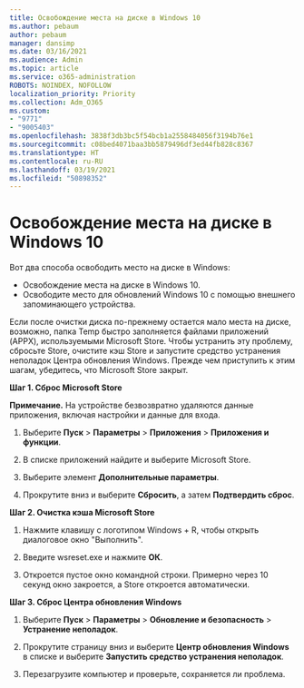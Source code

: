 ```yaml
---
title: Освобождение места на диске в Windows 10
ms.author: pebaum
author: pebaum
manager: dansimp
ms.date: 03/16/2021
ms.audience: Admin
ms.topic: article
ms.service: o365-administration
ROBOTS: NOINDEX, NOFOLLOW
localization_priority: Priority
ms.collection: Adm_O365
ms.custom:
- "9771"
- "9005403"
ms.openlocfilehash: 3838f3db3bc5f54bcb1a2558484056f3194b76e1
ms.sourcegitcommit: c08bed4071baa3bb5879496df3ed44fb828c8367
ms.translationtype: HT
ms.contentlocale: ru-RU
ms.lasthandoff: 03/19/2021
ms.locfileid: "50898352"
---
```

# <a name="free-up-drive-space-in-windows-10"></a>Освобождение места на диске в Windows 10

Вот два способа освободить место на диске в Windows:

- Освобождение места на диске в Windows 10.
- Освободите место для обновлений Windows 10 с помощью внешнего запоминающего устройства.

Если после очистки диска по-прежнему остается мало места на диске, возможно, папка Temp быстро заполняется файлами приложений (APPX), используемыми Microsoft Store. Чтобы устранить эту проблему, сбросьте Store, очистите кэш Store и запустите средство устранения неполадок Центра обновления Windows. Прежде чем приступить к этим шагам, убедитесь, что Microsoft Store закрыт.

**Шаг 1. Сброс Microsoft Store**

**Примечание.** На устройстве безвозвратно удаляются данные приложения, включая настройки и данные для входа.

1. Выберите **Пуск** > **Параметры** > **Приложения** > **Приложения и функции**.

1. В списке приложений найдите и выберите Microsoft Store.

1. Выберите элемент **Дополнительные параметры**.

1. Прокрутите вниз и выберите **Сбросить**, а затем **Подтвердить сброс**.

**Шаг 2. Очистка кэша Microsoft Store**

1. Нажмите клавишу с логотипом Windows + R, чтобы открыть диалоговое окно "Выполнить".

1. Введите wsreset.exe и нажмите **ОК**.

1. Откроется пустое окно командной строки. Примерно через 10 секунд окно закроется, а Store откроется автоматически.

**Шаг 3. Сброс Центра обновления Windows**

1. Выберите **Пуск** > **Параметры** > **Обновление и безопасность** > **Устранение неполадок**.

1. Прокрутите страницу вниз и выберите **Центр обновления Windows** в списке и выберите **Запустить средство устранения неполадок**.

1. Перезагрузите компьютер и проверьте, сохраняется ли проблема.

